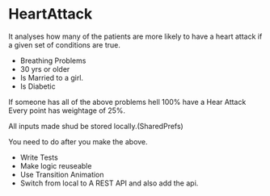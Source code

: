 # HeartAttack

It analyses how many of the patients are more likely to have a heart attack if a given set of conditions are true.
- Breathing Problems
- 30 yrs or older
- Is Married to a girl.
- Is Diabetic 
	
If someone has all of the above problems hell 100% have a Hear Attack
Every point has weightage of 25%.

All inputs made shud be stored locally.(SharedPrefs)

You need to do after you make the above.
- Write Tests
- Make logic reuseable 
- Use Transition Animation
- Switch from local to A REST API and also add the api.
